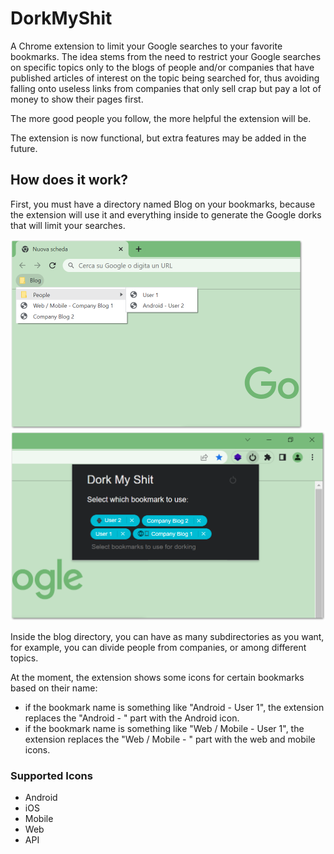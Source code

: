 # DorkMyShit

A Chrome extension to limit your Google searches to your favorite bookmarks. The idea stems from the need to restrict your Google searches on specific topics only to the blogs of people and/or companies that have published articles of interest on the topic being searched for, thus avoiding falling onto useless links from companies that only sell crap but pay a lot of money to show their pages first.

The more good people you follow, the more helpful the extension will be.

The extension is now functional, but extra features may be added in the future.

## How does it work?
First, you must have a directory named Blog on your bookmarks, because the extension will use it and everything inside to generate the Google dorks that will limit your searches.

<img width="468" alt="image" src="images/bookmarks.png"> <img width="506" alt="image" src="images/extension.png">

Inside the blog directory, you can have as many subdirectories as you want, for example, you can divide people from companies, or among different topics.

At the moment, the extension shows some icons for certain bookmarks based on their name:
- if the bookmark name is something like "Android - User 1", the extension replaces the "Android - " part with the Android icon. 
- if the bookmark name is something like "Web / Mobile - User 1", the extension replaces the "Web / Mobile - " part with the web and mobile icons. 

### Supported Icons
- Android
- iOS
- Mobile
- Web
- API